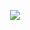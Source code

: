 <p align="center">
  <img src="https://github-readme-stats.vercel.app/api/top-langs/?username=v1enna&layout=compact&theme=cobalt" />
</p>
